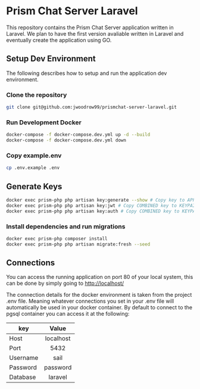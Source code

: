 # Prism Chat Server Laravel

This repository contains the Prism Chat Server application written in Laravel. We plan to have the first version avaliable written in Laravel and eventually create the application using GO.

## Setup Dev Environment

The following describes how to setup and run the application dev environment.

### Clone the repository

``` bash
git clone git@github.com:jwoodrow99/prismchat-server-laravel.git
```

### Run Development Docker

``` bash
docker-compose -f docker-compose.dev.yml up -d --build
docker-compose -f docker-compose.dev.yml down
```

### Copy example.env

``` bash
cp .env.example .env
```

## Generate Keys

``` bash
docker exec prism-php php artisan key:generate --show # Copy key to APP_KEY in .env
docker exec prism-php php artisan key:jwt # Copy COMBINED key to KEYPAIR_JWT in .env
docker exec prism-php php artisan key:auth # Copy COMBINED key to KEYPAIR_AUTH in .env
```

### Install dependencies and run migrations

``` bash
docker exec prism-php composer install
docker exec prism-php php artisan migrate:fresh --seed
```

## Connections

You can access the running application on port 80 of your local system, this can be done by simply going to [http://localhost/](http://localhost/)

The connection details for the docker environment is taken from the project .env file. Meaning whatever connections you set in your .env file will automatically be used in your docker container. By default to connect to the pgsql container you can access it at the following:

| key | Value |
|--|:--:|
| Host | localhost |
| Port | 5432 |
| Username | sail |
| Password | password |
| Database | laravel |
